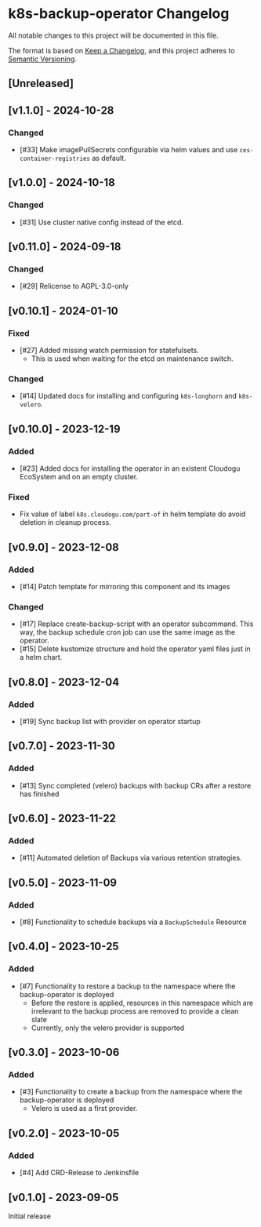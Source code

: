 # k8s-backup-operator Changelog
All notable changes to this project will be documented in this file.

The format is based on [Keep a Changelog](https://keepachangelog.com/en/1.0.0/),
and this project adheres to [Semantic Versioning](https://semver.org/spec/v2.0.0.html).

## [Unreleased]

## [v1.1.0] - 2024-10-28
### Changed
- [#33] Make imagePullSecrets configurable via helm values and use `ces-container-registries` as default.

## [v1.0.0] - 2024-10-18
### Changed
- [#31] Use cluster native config instead of the etcd.

## [v0.11.0] - 2024-09-18
### Changed
- [#29] Relicense to AGPL-3.0-only

## [v0.10.1] - 2024-01-10
### Fixed
- [#27] Added missing watch permission for statefulsets.
  - This is used when waiting for the etcd on maintenance switch.

### Changed
- [#14] Updated docs for installing and configuring `k8s-longhorn` and `k8s-velero`.

## [v0.10.0] - 2023-12-19
### Added
- [#23] Added docs for installing the operator in an existent Cloudogu EcoSystem and on an empty cluster.

### Fixed
- Fix value of label `k8s.cloudogu.com/part-of` in helm template do avoid deletion in cleanup process.

## [v0.9.0] - 2023-12-08
### Added
- [#14] Patch template for mirroring this component and its images
### Changed
- [#17] Replace create-backup-script with an operator subcommand.
  This way, the backup schedule cron job can use the same image as the operator.
- [#15] Delete kustomize structure and hold the operator yaml files just in a helm chart.

## [v0.8.0] - 2023-12-04
### Added
- [#19] Sync backup list with provider on operator startup

## [v0.7.0] - 2023-11-30
### Added
- [#13] Sync completed (velero) backups with backup CRs after a restore has finished

## [v0.6.0] - 2023-11-22
### Added
- [#11] Automated deletion of Backups via various retention strategies.

## [v0.5.0] - 2023-11-09
### Added
- [#8] Functionality to schedule backups via a `BackupSchedule` Resource

## [v0.4.0] - 2023-10-25
### Added
- [#7] Functionality to restore a backup to the namespace where the backup-operator is deployed
    - Before the restore is applied, resources in this namespace which are irrelevant to the backup process are removed to provide a clean slate
    - Currently, only the velero provider is supported

## [v0.3.0] - 2023-10-06
### Added
- [#3] Functionality to create a backup from the namespace where the backup-operator is deployed
  - Velero is used as a first provider.

## [v0.2.0] - 2023-10-05
### Added
- [#4] Add CRD-Release to Jenkinsfile

## [v0.1.0] - 2023-09-05

Initial release

